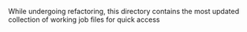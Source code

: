 While undergoing refactoring, this directory contains the most updated collection of working job files for quick access
